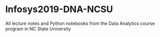 # Infosys2019-DNA-NCSU

All lecture notes and Python notebooks from the Data Analytics course program in NC State University
